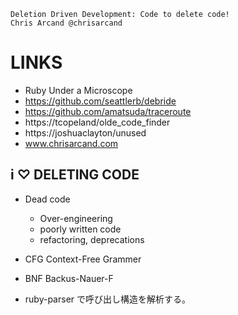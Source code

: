```
Deletion Driven Development: Code to delete code!
Chris Arcand @chrisarcand
```

LINKS
=====

- Ruby Under a Microscope
- https://github.com/seattlerb/debride
- https://github.com/amatsuda/traceroute
- https://tcopeland/olde_code_finder
- https://joshuaclayton/unused
- www.chrisarcand.com


i ♡ DELETING CODE
-----

- Dead code
  - Over-engineering
  - poorly written code
  - refactoring, deprecations


- CFG Context-Free Grammer
- BNF Backus-Nauer-F

- ruby-parser で呼び出し構造を解析する。

